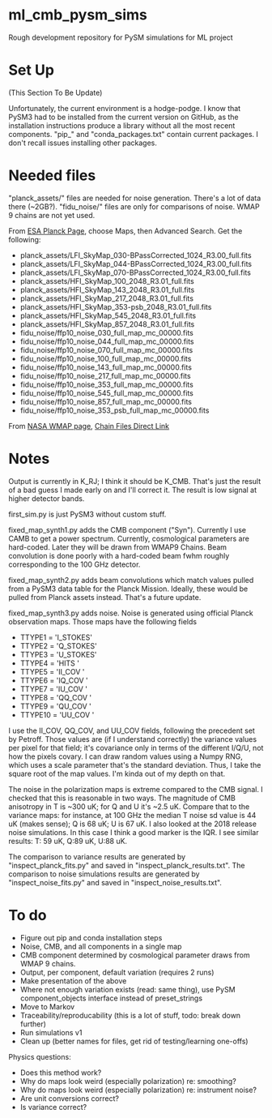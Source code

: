 # ml_cmb_pysm_sims
Rough development repository for PySM simulations for ML project

# Set Up

(This Section To Be Update)

Unfortunately, the current environment is a hodge-podge. I know that PySM3 had to be installed from the current version on GitHub, as the installation instructions produce a library without all the most recent components. "pip_" and "conda_packages.txt" contain current packages. I don't recall issues installing other packages.

# Needed files

"planck_assets/" files are needed for noise generation. There's a lot of data there (~2GB?). "fidu_noise/" files are only for comparisons of noise. WMAP 9 chains are not yet used. 

From [ESA Planck Page](https://pla.esac.esa.int/#results), choose Maps, then Advanced Search. Get the following:
- planck_assets/LFI_SkyMap_030-BPassCorrected_1024_R3.00_full.fits
- planck_assets/LFI_SkyMap_044-BPassCorrected_1024_R3.00_full.fits
- planck_assets/LFI_SkyMap_070-BPassCorrected_1024_R3.00_full.fits
- planck_assets/HFI_SkyMap_100_2048_R3.01_full.fits
- planck_assets/HFI_SkyMap_143_2048_R3.01_full.fits
- planck_assets/HFI_SkyMap_217_2048_R3.01_full.fits
- planck_assets/HFI_SkyMap_353-psb_2048_R3.01_full.fits
- planck_assets/HFI_SkyMap_545_2048_R3.01_full.fits
- planck_assets/HFI_SkyMap_857_2048_R3.01_full.fits
- fidu_noise/ffp10_noise_030_full_map_mc_00000.fits
- fidu_noise/ffp10_noise_044_full_map_mc_00000.fits
- fidu_noise/ffp10_noise_070_full_map_mc_00000.fits
- fidu_noise/ffp10_noise_100_full_map_mc_00000.fits
- fidu_noise/ffp10_noise_143_full_map_mc_00000.fits
- fidu_noise/ffp10_noise_217_full_map_mc_00000.fits
- fidu_noise/ffp10_noise_353_full_map_mc_00000.fits
- fidu_noise/ffp10_noise_545_full_map_mc_00000.fits
- fidu_noise/ffp10_noise_857_full_map_mc_00000.fits
- fidu_noise/ffp10_noise_353_psb_full_map_mc_00000.fits

From [NASA WMAP page](https://lambda.gsfc.nasa.gov/product/wmap/dr5/params/lcdm_wmap9.html), [Chain Files Direct Link](https://lambda.gsfc.nasa.gov/data/map/dr5/dcp/chains/wmap_lcdm_wmap9_chains_v5.tar.gz)

# Notes

Output is currently in K_RJ; I think it should be K_CMB. That's just the result of a bad guess I made early on and I'll correct it. The result is low signal at higher detector bands.

first_sim.py is just PySM3 without custom stuff.

fixed_map_synth1.py adds the CMB component ("Syn"). Currently I use CAMB to get a power spectrum. Currently, cosmological parameters are hard-coded. Later they will be drawn from WMAP9 Chains. Beam convolution is done poorly with a hard-coded beam fwhm roughly corresponding to the 100 GHz detector.

fixed_map_synth2.py adds beam convolutions which match values pulled from a PySM3 data table for the Planck Mission. Ideally, these would be pulled from Planck assets instead. That's a future update.

fixed_map_synth3.py adds noise. Noise is generated using official Planck observation maps. Those maps have the following fields
* TTYPE1  = 'I_STOKES'
* TTYPE2  = 'Q_STOKES'
* TTYPE3  = 'U_STOKES'
* TTYPE4  = 'HITS    '
* TTYPE5  = 'II_COV  '
* TTYPE6  = 'IQ_COV  '
* TTYPE7  = 'IU_COV  '
* TTYPE8  = 'QQ_COV  '
* TTYPE9  = 'QU_COV  '
* TTYPE10 = 'UU_COV  '

I use the II_COV, QQ_COV, and UU_COV fields, following the precedent set by Petroff. Those values are (if I understand correctly) the variance values per pixel for that field; it's covariance only in terms of the different I/Q/U, not how the pixels covary. I can draw random values using a Numpy RNG, which uses a scale parameter that's the standard deviation. Thus, I take the square root of the map values. I'm kinda out of my depth on that.

The noise in the polarization maps is extreme compared to the CMB signal. I checked that this is reasonable in two ways. The magnitude of CMB anisotropy in T is ~300 uK; for Q and U it's ~2.5 uK. Compare that to the variance maps: for instance, at 100 GHz the median T noise sd value is 44 uK (makes sense); Q is 68 uK; U is 67 uK. I also looked at the 2018 release noise simulations. In this case I think a good marker is the IQR. I see similar results: T: 59 uK, Q:89 uK, U:88 uK.

The comparison to variance results are generated by "inspect_planck_fits.py" and saved in "inspect_planck_results.txt". The comparison to noise simulations results are generated by "inspect_noise_fits.py" and saved in "inspect_noise_results.txt". 

# To do

* Figure out pip and conda installation steps
* Noise, CMB, and all components in a single map
* CMB component determined by cosmological parameter draws from WMAP 9 chains.
* Output, per component, default variation (requires 2 runs)
* Make presentation of the above
* Where not enough variation exists (read: same thing), use PySM component_objects interface instead of preset_strings 
* Move to Markov
* Traceability/reproducability (this is a lot of stuff, todo: break down further)
* Run simulations v1
* Clean up (better names for files, get rid of testing/learning one-offs)

Physics questions:
* Does this method work?
* Why do maps look weird (especially polarization) re: smoothing?
* Why do maps look weird (especially polarization) re: instrument noise?
* Are unit conversions correct?
* Is variance correct?
